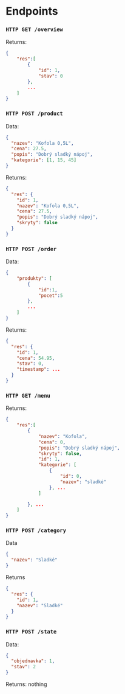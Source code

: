 # Endpoints

### `HTTP GET /overview`

Returns:

```json
{
    "res":[
        {
            "id": 1,
            "stav": 0
        },
        ...
    ]
}
```

### `HTTP POST /product`

Data:

```json
{
  "nazev": "Kofola 0,5L",
  "cena": 27.5,
  "popis": "Dobrý sladký nápoj",
  "kategorie": [1, 15, 45]
}
```

Returns:

```json
{
  "res": {
    "id": 1,
    "nazev": "Kofola 0,5L",
    "cena": 27.5,
    "popis": "Dobrý sladký nápoj",
    "skryty": false
  }
}
```

### `HTTP POST /order`

Data:

```json
{
    "produkty": [
        {
            "id":1,
            "pocet":5
        },
        ...
    ]
}
```

Returns:

```json
{
  "res": {
    "id": 1,
    "cena": 54.95,
    "stav": 0,
    "timestamp": ...
  }
}
```

### `HTTP GET /menu`

Returns:

```json
{
    "res":[
        {
            "nazev": "Kofola",
            "cena": 0,
            "popis": "Dobrý sladký nápoj",
            "skryty": false,
            "id": 1,
            "kategorie": [
                {
                    "id": 0,
                    "nazev": "sladké"
                }, ...
            ]

        }, ...
    ]
}
```

### `HTTP POST /category`


Data

```json
{
  "nazev": "Sladké"
}
```

Returns
```json
{
  "res": {
    "id": 1,
    "nazev": "Sladké"
  }
}
```

### `HTTP POST /state`

Data:
```json
{
  "objednavka": 1,
  "stav": 2
}
```

Returns: nothing
